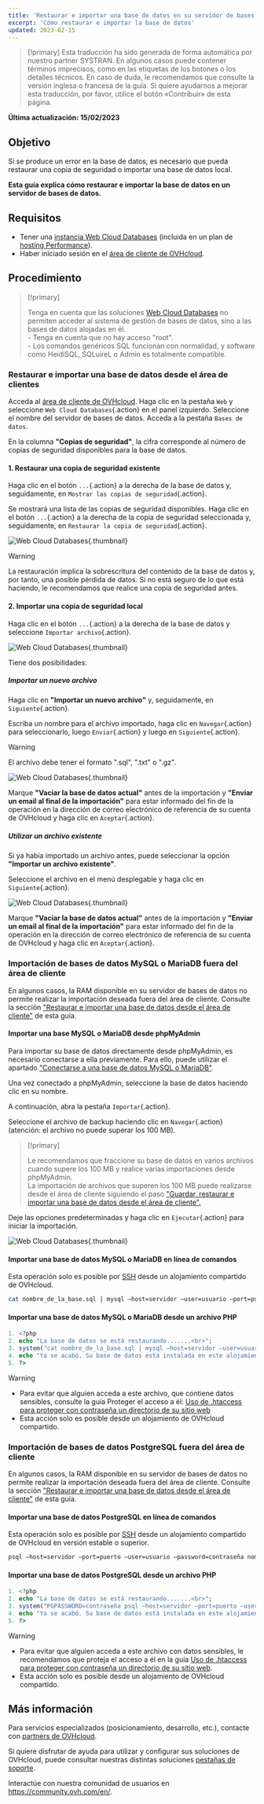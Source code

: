 ```yaml
---
title: 'Restaurar e importar una base de datos en su servidor de bases de datos'
excerpt: 'Cómo restaurar e importar la base de datos'
updated: 2023-02-15
---
```


> [!primary]
> Esta traducción ha sido generada de forma automática por nuestro partner SYSTRAN. En algunos casos puede contener términos imprecisos, como en las etiquetas de los botones o los detalles técnicos. En caso de duda, le recomendamos que consulte la versión inglesa o francesa de la guía. Si quiere ayudarnos a mejorar esta traducción, por favor, utilice el botón «Contribuir» de esta página.
>

**Última actualización: 15/02/2023**

## Objetivo

Si se produce un error en la base de datos, es necesario que pueda restaurar una copia de seguridad o importar una base de datos local. 

**Esta guía explica cómo restaurar e importar la base de datos en un servidor de bases de datos.**

## Requisitos

- Tener una [instancia Web Cloud Databases](https://www.ovh.es/cloud/cloud-databases/) (incluida en un plan de [hosting Performance](https://www.ovhcloud.com/es/web-hosting/)).
- Haber iniciado sesión en el [área de cliente de OVHcloud](https://ca.ovh.com/auth/?action=gotomanager&from=https://www.ovh.com/world/&ovhSubsidiary=ws).

## Procedimiento

> [!primary]
>
> Tenga en cuenta que las soluciones [Web Cloud Databases](https://www.ovh.es/cloud/cloud-databases/) no permiten acceder al sistema de gestión de bases de datos, sino a las bases de datos alojadas en él.
> <br> - Tenga en cuenta que no hay acceso "root".
> <br> - Los comandos genéricos SQL funcionan con normalidad, y software como HeidiSQL, SQLuireL o Admin es totalmente compatible.
> 

### Restaurar e importar una base de datos desde el área de clientes

Acceda al [área de cliente de OVHcloud](https://ca.ovh.com/auth/?action=gotomanager&from=https://www.ovh.com/world/&ovhSubsidiary=ws). Haga clic en la pestaña `Web` y seleccione `Web Cloud Databases`{.action} en el panel izquierdo. Seleccione el nombre del servidor de bases de datos. Acceda a la pestaña `Bases de datos`.

En la columna **"Copias de seguridad"**, la cifra corresponde al número de copias de seguridad disponibles para la base de datos.

#### 1\. Restaurar una copia de seguridad existente

Haga clic en el botón `...`{.action} a la derecha de la base de datos y, seguidamente, en `Mostrar las copias de seguridad`{.action}.

Se mostrará una lista de las copias de seguridad disponibles. Haga clic en el botón `...`{.action} a la derecha de la copia de seguridad seleccionada y, seguidamente, en `Restaurar la copia de seguridad`{.action}.

![Web Cloud Databases](images/web-cloud-databases-restore01.png){.thumbnail}

> [!warning]
>
> La restauración implica la sobrescritura del contenido de la base de datos y, por tanto, una posible pérdida de datos. Si no está seguro de lo que está haciendo, le recomendamos que realice una copia de seguridad antes.
> 

#### 2\. Importar una copia de seguridad local

Haga clic en el botón `...`{.action} a la derecha de la base de datos y seleccione `Importar archivo`{.action}.

![Web Cloud Databases](images/web-cloud-databases-import01.png){.thumbnail}

Tiene dos posibilidades:

##### Importar un nuevo archivo

Haga clic en **"Importar un nuevo archivo"** y, seguidamente, en `Siguiente`{.action}.

Escriba un nombre para el archivo importado, haga clic en `Navegar`{.action} para seleccionarlo, luego `Enviar`{.action} y luego en `Siguiente`{.action}.

> [!warning]
>
> El archivo debe tener el formato ".sql", ".txt" o ".gz".
> 

![Web Cloud Databases](images/web-cloud-databases-import02.png){.thumbnail}

Marque **"Vaciar la base de datos actual"** antes de la importación y **"Enviar un email al final de la importación"** para estar informado del fin de la operación en la dirección de correo electrónico de referencia de su cuenta de OVHcloud y haga clic en `Aceptar`{.action}.

##### Utilizar un archivo existente

Si ya había importado un archivo antes, puede seleccionar la opción **"Importar un archivo existente"**.

Seleccione el archivo en el menú desplegable y haga clic en `Siguiente`{.action}.

![Web Cloud Databases](images/web-cloud-databases-import03.png){.thumbnail}

Marque **"Vaciar la base de datos actual"** antes de la importación y **"Enviar un email al final de la importación"** para estar informado del fin de la operación en la dirección de correo electrónico de referencia de su cuenta de OVHcloud y haga clic en `Aceptar`{.action}.

### Importación de bases de datos MySQL o MariaDB fuera del área de cliente

En algunos casos, la RAM disponible en su servidor de bases de datos no permite realizar la importación deseada fuera del área de cliente. Consulte la sección ["Restaurar e importar una base de datos desde el área de cliente"](./#restaurar-e-importar-una-base-de-datos-desde-el-area-de-cliente) de esta guía.


#### Importar una base MySQL o MariaDB desde phpMyAdmin

Para importar su base de datos directamente desde phpMyAdmin, es necesario conectarse a ella previamente. Para ello, puede utilizar el apartado ["Conectarse a una base de datos MySQL o MariaDB"](/pages/web/clouddb/connecting-to-database-on-database-server).

Una vez conectado a phpMyAdmin, seleccione la base de datos haciendo clic en su nombre.

A continuación, abra la pestaña `Importar`{.action}.

Seleccione el archivo de backup haciendo clic en `Navegar`{.action} (atención: el archivo no puede superar los 100 MB).

> [!primary]
>
> Le recomendamos que fraccione su base de datos en varios archivos cuando supere los 100 MB y realice varias importaciones desde phpMyAdmin.<br>
> La importación de archivos que superen los 100 MB puede realizarse desde el área de cliente siguiendo el paso ["Guardar, restaurar e importar una base de datos desde el área de cliente".](./#restaurar-e-importar-una-base-de-datos-desde-el-area-de-clientes) 


Deje las opciones predeterminadas y haga clic en `Ejecutar`{.action} para iniciar la importación.

![Web Cloud Databases](images/web-cloud-databases-import04.png){.thumbnail}

#### Importar una base de datos MySQL o MariaDB en línea de comandos

Esta operación solo es posible por [SSH](/pages/web/hosting/ssh_on_webhosting) desde un alojamiento compartido de OVHcloud.

```bash
cat nombre_de_la_base.sql | mysql —host=servidor —user=usuario —port=puerto —contraseña=contraseña nombre_de_la_BD
```

#### Importar una base de datos MySQL o MariaDB desde un archivo PHP

```php
1. <?php
2. echo "La base de datos se está restaurando.......<br>";
3. system("cat nombre_de_la_base.sql | mysql —host=servidor —user=usuario —port=puerto —password=contraseña nombre_de_la_BD");
4. echo "Ya se acabó. Su base de datos está instalada en este alojamiento".
5. ?>
```

> [!warning]
>
> - Para evitar que alguien acceda a este archivo, que contiene datos sensibles, consulte la guía Proteger el acceso a él: [Uso de .htaccess para proteger con contraseña un directorio de su sitio web](/pages/web/hosting/htaccess_protect_directory_by_password)
> - Esta acción solo es posible desde un alojamiento de OVHcloud compartido.
>

### Importación de bases de datos PostgreSQL fuera del área de cliente

En algunos casos, la RAM disponible en su servidor de bases de datos no permite realizar la importación deseada fuera del área de cliente. Consulte la sección ["Restaurar e importar una base de datos desde el área de cliente"](./#restaurar-e-importar-una-base-de-datos-desde-el-area-de-clientes) de esta guía.

#### Importar una base de datos PostgreSQL en línea de comandos

Esta operación solo es posible por [SSH](/pages/web/hosting/ssh_on_webhosting) desde un alojamiento compartido de OVHcloud en versión estable o superior.

```bash
psql —host=servidor —port=puerto —user=usuario —password=contraseña nombre_de_la_BD < nombre_de_la_BD.sql
```

#### Importar una base de datos PostgreSQL desde un archivo PHP

```php
1. <?php
2. echo "La base de datos se está restaurando.......<br>";
3. system("PGPASSWORD=contraseña psql —host=servidor —port=puerto —user=usuario —password=contraseña nombre_de_la_BD < nombre_de_la_BD.sql");
4. echo "Ya se acabó. Su base de datos está instalada en este alojamiento".
5. ?>
```

> [!warning]
>
> - Para evitar que alguien acceda a este archivo con datos sensibles, le recomendamos que proteja el acceso a él en la guía [Uso de .htaccess para proteger con contraseña un directorio de su sitio web](/pages/web/hosting/htaccess_protect_directory_by_password).
> - Esta acción solo es posible desde un alojamiento de OVHcloud compartido.
>

## Más información

Para servicios especializados (posicionamiento, desarrollo, etc.), contacte con [partners de OVHcloud](https://partner.ovhcloud.com/es-es/).

Si quiere disfrutar de ayuda para utilizar y configurar sus soluciones de OVHcloud, puede consultar nuestras distintas soluciones [pestañas de soporte](https://www.ovhcloud.com/es/support-levels/).

Interactúe con nuestra comunidad de usuarios en <https://community.ovh.com/en/>.